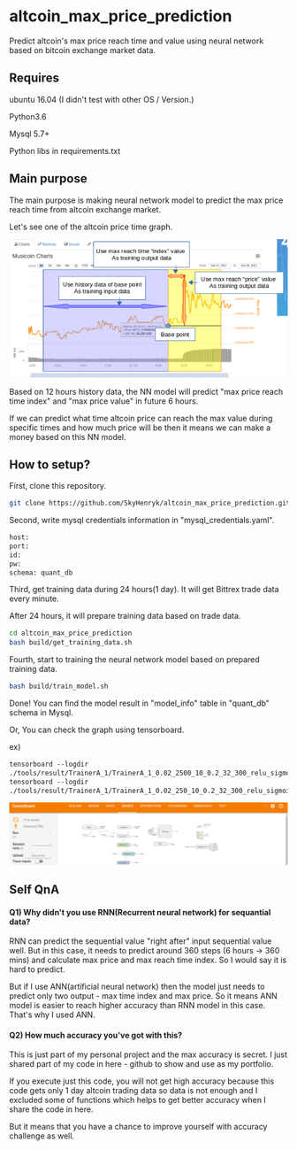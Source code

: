 # altcoin_max_price_prediction
Predict altcoin's max price reach time and value using neural network based on bitcoin exchange market data.

## Requires

ubuntu 16.04 (I didn't test with other OS / Version.)

Python3.6

Mysql 5.7+

Python libs in requirements.txt

## Main purpose

The main purpose is making neural network model to predict the max price reach time from altcoin exchange market.

Let's see one of the altcoin price time graph.

![](docs/explain_altcoin_max_prediction.png?raw=true)

Based on 12 hours history data, the NN model will predict "max price reach time index" and "max price value" in future 6 hours.

If we can predict what time altcoin price can reach the max value during specific times and how much price will be then it means we can make a money based on this NN model.

## How to setup?

First, clone this repository.

```bash
git clone https://github.com/SkyHenryk/altcoin_max_price_prediction.git
```

Second, write mysql credentials information in "mysql_credentials.yaml".

```
host:
port:
id:
pw:
schema: quant_db
```

Third, get training data during 24 hours(1 day). It will get Bittrex trade data every minute.

After 24 hours, it will prepare training data based on trade data.

```bash
cd altcoin_max_price_prediction
bash build/get_training_data.sh
```

Fourth, start to training the neural network model based on prepared training data.

```bash
bash build/train_model.sh
```

Done! You can find the model result in "model_info" table in "quant_db" schema in Mysql.

Or, You can check the graph using tensorboard.

ex)

```
tensorboard --logdir ./tools/result/TrainerA_1/TrainerA_1_0.02_2500_10_0.2_32_300_relu_sigmoid_360_a1_last_max_index/graph
tensorboard --logdir ./tools/result/TrainerA_1/TrainerA_1_0.02_250_10_0.2_32_300_relu_sigmoid_360_a1_last_max/graph
```

![](docs/tb.png?raw=true)

## Self QnA

#### Q1) Why didn't you use RNN(Recurrent neural network) for sequantial data?

RNN can predict the sequential value "right after" input sequential value well. But in this case, it needs to predict around 360 steps (6 hours -> 360 mins) and calculate max price and max reach time index. So I would say it is hard to predict.

But if I use ANN(artificial neural network) then the model just needs to predict only two output - max time index and max price. So it means ANN model is easier to reach higher accuracy than RNN model in this case. That's why I used ANN.

#### Q2) How much accuracy you've got with this?

This is just part of my personal project and the max accuracy is secret. I just shared part of my code in here - github to show and use as my portfolio.

If you execute just this code, you will not get high accuracy because this code gets only 1 day altcoin trading data so data is not enough and I excluded some of functions which helps to get better accuracy when I share the code in here.

But it means that you have a chance to improve yourself with accuracy challenge as well.